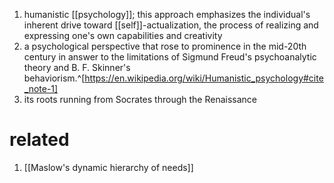 1. humanistic [[psychology]]; this approach emphasizes the individual's inherent drive toward [[self]]-actualization, the process of realizing and expressing one's own capabilities and creativity
2. a psychological perspective that rose to prominence in the mid-20th century in answer to the limitations of Sigmund Freud's psychoanalytic theory and B. F. Skinner's behaviorism.^[https://en.wikipedia.org/wiki/Humanistic_psychology#cite_note-1]
3. its roots running from Socrates through the Renaissance

# related
1. [[Maslow's dynamic hierarchy of needs]]